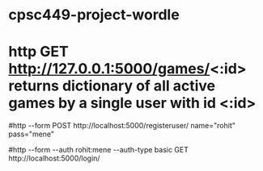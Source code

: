 # cpsc449-project-wordle


# http GET http://127.0.0.1:5000/games/<:id> returns dictionary of all active games by a single user with id <:id>

#http --form POST http://localhost:5000/registeruser/ name="rohit" pass="mene"

#http --form --auth rohit:mene --auth-type basic GET http://localhost:5000/login/
